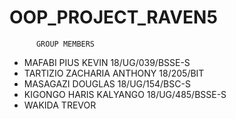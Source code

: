 # OOP_PROJECT_RAVEN5
          GROUP MEMBERS
 * MAFABI PIUS KEVIN          18/UG/039/BSSE-S
 * TARTIZIO ZACHARIA ANTHONY  18/205/BIT
 * MASAGAZI DOUGLAS           18/UG/154/BSC-S
 * KIGONGO HARIS KALYANGO     18/UG/485/BSSE-S
 * WAKIDA TREVOR    
 
